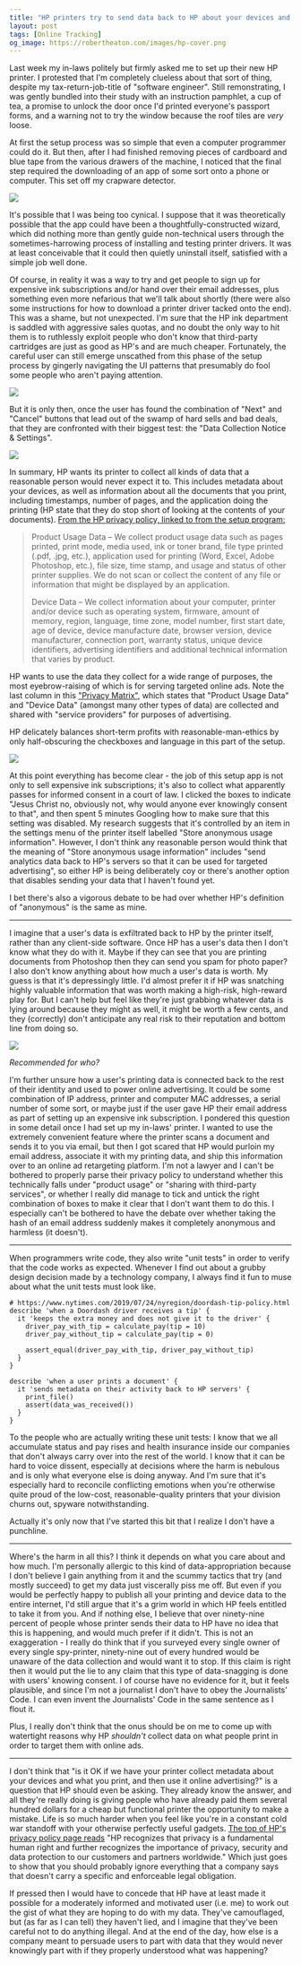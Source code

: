 ```yaml
---
title: "HP printers try to send data back to HP about your devices and what you print"
layout: post
tags: [Online Tracking]
og_image: https://robertheaton.com/images/hp-cover.png
---
```

Last week my in-laws politely but firmly asked me to set up their new HP printer. I protested that I'm completely clueless about that sort of thing, despite my tax-return-job-title of "software engineer". Still remonstrating, I was gently bundled into their study with an instruction pamphlet, a cup of tea, a promise to unlock the door once I'd printed everyone's passport forms, and a warning not to try the window because the roof tiles are *very* loose.

At first the setup process was so simple that even a computer programmer could do it. But then, after I had finished removing pieces of cardboard and blue tape from the various drawers of the machine, I noticed that the final step required the downloading of an app of some sort onto a phone or computer. This set off my crapware detector.

<img src="/images/hp-cover.png" />

It's possible that I was being too cynical. I suppose that it was theoretically possible that the app could have been a thoughtfully-constructed wizard, which did nothing more than gently guide non-technical users through the sometimes-harrowing process of installing and testing printer drivers. It was at least conceivable that it could then quietly uninstall itself, satisfied with a simple job well done.

Of course, in reality it was a way to try and get people to sign up for expensive ink subscriptions and/or hand over their email addresses, plus something even more nefarious that we'll talk about shortly (there were also some instructions for how to download a printer driver tacked onto the end). This was a shame, but not unexpected. I'm sure that the HP ink department is saddled with aggressive sales quotas, and no doubt the only way to hit them is to ruthlessly exploit people who don't know that third-party cartridges are just as good as HP's and are much cheaper. Fortunately, the careful user can still emerge unscathed from this phase of the setup process by gingerly navigating the UI patterns that presumably do fool some people who aren't paying attention.

<img src="/images/hp-instant-ink.png" />

But it is only then, once the user has found the combination of "Next" and "Cancel" buttons that lead out of the swamp of hard sells and bad deals, that they are confronted with their biggest test: the "Data Collection Notice & Settings".

<img src="/images/hp-data-collection.png" />

In summary, HP wants its printer to collect all kinds of data that a reasonable person would never expect it to. This includes metadata about your devices, as well as information about all the documents that you print, including timestamps, number of pages, and the application doing the printing (HP state that they do stop short of looking at the contents of your documents). [From the HP privacy policy, linked to from the setup program:](https://web.archive.org/web/20190828162443/https://www8.hp.com/us/en/privacy/privacy.html)

> Product Usage Data – We collect product usage data such as pages printed, print mode, media used, ink or toner brand, file type printed (.pdf, .jpg, etc.), application used for printing (Word, Excel, Adobe Photoshop, etc.), file size, time stamp, and usage and status of other printer supplies. We do not scan or collect the content of any file or information that might be displayed by an application.
>
> Device Data – We collect information about your computer, printer and/or device such as operating system, firmware, amount of memory, region, language, time zone, model number, first start date, age of device, device manufacture date, browser version, device manufacturer, connection port, warranty status, unique device identifiers, advertising identifiers and additional technical information that varies by product.

HP wants to use the data they collect for a wide range of purposes, the most eyebrow-raising of which is for serving targeted online ads. Note the last column in this ["Privacy Matrix"](http://www8.hp.com/us/en/pdf/privacy/HP_Privacy_Matrix.pdf), which states that "Product Usage Data" and "Device Data" (amongst many other types of data) are collected and shared with "service providers" for purposes of advertising.

HP delicately balances short-term profits with reasonable-man-ethics by only half-obscuring the checkboxes and language in this part of the setup.

<img src="/images/hp-opened.png" />

At this point everything has become clear - the job of this setup app is not only to sell expensive ink subscriptions; it's also to collect what apparently passes for informed consent in a court of law. I clicked the boxes to indicate "Jesus Christ no, obviously not, why would anyone ever knowingly consent to that", and then spent 5 minutes Googling how to make sure that this setting was disabled. My research suggests that it's controlled by an item in the settings menu of the printer itself labelled "Store anonymous usage information". However, I don't think any reasonable person would think that the meaning of "Store anonymous usage information" includes "send analytics data back to HP's servers so that it can be used for targeted advertising", so either HP is being deliberately coy or there's another option that disables sending your data that I haven't found yet.

I bet there's also a vigorous debate to be had over whether HP's definition of "anonymous" is the same as mine.

---

I imagine that a user's data is exfiltrated back to HP by the printer itself, rather than any client-side software. Once HP has a user's data then I don't know what they do with it. Maybe if they can see that you are printing documents from Photoshop then they can send you spam for photo paper? I also don't know anything about how much a user's data is worth. My guess is that it's depressingly little. I'd almost prefer it if HP was snatching highly valuable information that was worth making a high-risk, high-reward play for. But I can't help but feel like they're just grabbing whatever data is lying around because they might as well, it might be worth a few cents, and they (correctly) don't anticipate any real risk to their reputation and bottom line from doing so.

<img src="/images/hp-recommended.png" />

*Recommended for who?*

I'm further unsure how a user's printing data is connected back to the rest of their identity and used to power online advertising. It could be some combination of IP address, printer and computer MAC addresses, a serial number of some sort, or maybe just if the user gave HP their email address as part of setting up an expensive ink subscription. I pondered this question in some detail once I had set up my in-laws' printer. I wanted to use the extremely convenient feature where the printer scans a document and sends it to you via email, but then I got scared that HP would purloin my email address, associate it with my printing data, and ship this information over to an online ad retargeting platform. I'm not a lawyer and I can't be bothered to properly parse their privacy policy to understand whether this technically falls under "product usage" or "sharing with third-party services", or whether I really did manage to tick and untick the right combination of boxes to make it clear that I don't want them to do this. I especially can't be bothered to have the debate over whether taking the hash of an email address suddenly makes it completely anonymous and harmless (it doesn't).

---

When programmers write code, they also write "unit tests" in order to verify that the code works as expected. Whenever I find out about a grubby design decision made by a technology company, I always find it fun to muse about what the unit tests must look like.

```
# https://www.nytimes.com/2019/07/24/nyregion/doordash-tip-policy.html
describe 'when a Doordash driver receives a tip' {
  it 'keeps the extra money and does not give it to the driver' {
    driver_pay_with_tip = calculate_pay(tip = 10)
    driver_pay_without_tip = calculate_pay(tip = 0)

    assert_equal(driver_pay_with_tip, driver_pay_without_tip)
  }
}
```

```
describe 'when a user prints a document' {
  it 'sends metadata on their activity back to HP servers' {
    print_file()
    assert(data_was_received())
  }
}
```

To the people who are actually writing these unit tests: I know that we all accumulate status and pay rises and health insurance inside our companies that don't always carry over into the rest of the world. I know that it can be hard to voice dissent, especially at decisions where the harm is nebulous and is only what everyone else is doing anyway. And I'm sure that it's especially hard to reconcile conflicting emotions when you're otherwise quite proud of the low-cost, reasonable-quality printers that your division churns out, spyware notwithstanding.

Actually it's only now that I've started this bit that I realize I don't have a punchline.

---

Where's the harm in all this? I think it depends on what you care about and how much. I'm personally allergic to this kind of data-appropriation because I don't believe I gain anything from it and the scummy tactics that try (and mostly succeed) to get my data just viscerally piss me off. But even if you would be perfectly happy to publish all your printing and device data to the entire internet, I'd still argue that it's a grim world in which HP feels entitled to take it from you. And if nothing else, I believe that over ninety-nine percent of people whose printer sends their data to HP have no idea that this is happening, and would much prefer if it didn't. This is not an exaggeration - I really do think that if you surveyed every single owner of every single spy-printer, ninety-nine out of every hundred would be unaware of the data collection and would want it to stop. If this claim is right then it would put the lie to any claim that this type of data-snagging is done with users' knowing consent. I of course have no evidence for it, but it feels plausible, and since I'm not a journalist I don't have to obey the Journalists' Code. I can even invent the Journalists' Code in the same sentence as I flout it.

Plus, I really don't think that the onus should be on me to come up with watertight reasons why HP *shouldn't* collect data on what people print in order to target them with online ads.

---

I don't think that "is it OK if we have your printer collect metadata about your devices and what you print, and then use it online advertising?" is a question that HP should even be asking. They already know the answer, and all they're really doing is giving people who have already paid them several hundred dollars for a cheap but functional printer the opportunity to make a mistake. Life is so much harder when you feel like you're in a constant cold war standoff with your otherwise perfectly useful gadgets. [The top of HP's privacy policy page reads](https://www8.hp.com/us/en/privacy/privacy.html) "HP recognizes that privacy is a fundamental human right and further recognizes the importance of privacy, security and data protection to our customers and partners worldwide." Which just goes to show that you should probably ignore everything that a company says that doesn't carry a specific and enforceable legal obligation.

If pressed then I would have to concede that HP have at least made it possible for a moderately informed and motivated user (i.e. me) to work out the gist of what they are hoping to do with my data. They've camouflaged, but (as far as I can tell) they haven't lied, and I imagine that they've been careful not to do anything illegal. And at the end of the day, how else is a company meant to persuade users to part with data that they would never knowingly part with if they properly understood what was happening?
